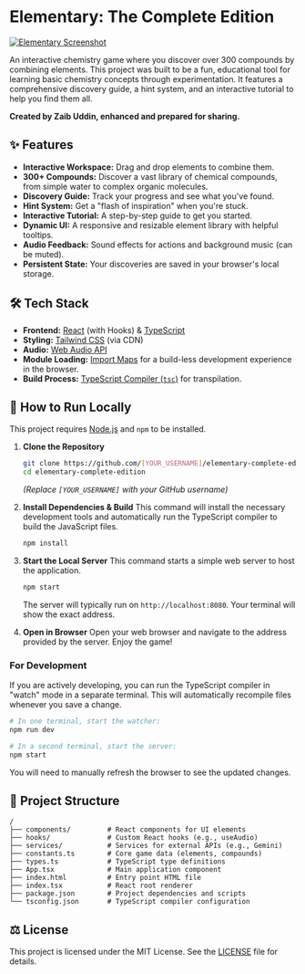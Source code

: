 # Elementary: The Complete Edition

[![Elementary Screenshot](https://storage.googleapis.com/genai-assets/elementary-screenshot.png)](https://storage.googleapis.com/genai-assets/elementary-screenshot.png)

An interactive chemistry game where you discover over 300 compounds by combining elements. This project was built to be a fun, educational tool for learning basic chemistry concepts through experimentation. It features a comprehensive discovery guide, a hint system, and an interactive tutorial to help you find them all.

**Created by Zaib Uddin, enhanced and prepared for sharing.**

## ✨ Features

-   **Interactive Workspace:** Drag and drop elements to combine them.
-   **300+ Compounds:** Discover a vast library of chemical compounds, from simple water to complex organic molecules.
-   **Discovery Guide:** Track your progress and see what you've found.
-   **Hint System:** Get a "flash of inspiration" when you're stuck.
-   **Interactive Tutorial:** A step-by-step guide to get you started.
-   **Dynamic UI:** A responsive and resizable element library with helpful tooltips.
-   **Audio Feedback:** Sound effects for actions and background music (can be muted).
-   **Persistent State:** Your discoveries are saved in your browser's local storage.

## 🛠️ Tech Stack

-   **Frontend:** [React](https://react.dev/) (with Hooks) & [TypeScript](https://www.typescriptlang.org/)
-   **Styling:** [Tailwind CSS](https://tailwindcss.com/) (via CDN)
-   **Audio:** [Web Audio API](https://developer.mozilla.org/en-US/docs/Web/API/Web_Audio_API)
-   **Module Loading:** [Import Maps](https://developer.mozilla.org/en-US/docs/Web/HTML/Element/script/type/importmap) for a build-less development experience in the browser.
-   **Build Process:** [TypeScript Compiler (`tsc`)](https://www.typescriptlang.org/docs/handbook/compiler-options.html) for transpilation.

## 🚀 How to Run Locally

This project requires [Node.js](https://nodejs.org/) and `npm` to be installed.

1.  **Clone the Repository**
    ```bash
    git clone https://github.com/[YOUR_USERNAME]/elementary-complete-edition.git
    cd elementary-complete-edition
    ```
    *(Replace `[YOUR_USERNAME]` with your GitHub username)*

2.  **Install Dependencies & Build**
    This command will install the necessary development tools and automatically run the TypeScript compiler to build the JavaScript files.
    ```bash
    npm install
    ```

3.  **Start the Local Server**
    This command starts a simple web server to host the application.
    ```bash
    npm start
    ```
    The server will typically run on `http://localhost:8080`. Your terminal will show the exact address.

4.  **Open in Browser**
    Open your web browser and navigate to the address provided by the server. Enjoy the game!

### For Development

If you are actively developing, you can run the TypeScript compiler in "watch" mode in a separate terminal. This will automatically recompile files whenever you save a change.

```bash
# In one terminal, start the watcher:
npm run dev

# In a second terminal, start the server:
npm start
```
You will need to manually refresh the browser to see the updated changes.

## 📂 Project Structure

```
/
├── components/         # React components for UI elements
├── hooks/              # Custom React hooks (e.g., useAudio)
├── services/           # Services for external APIs (e.g., Gemini)
├── constants.ts        # Core game data (elements, compounds)
├── types.ts            # TypeScript type definitions
├── App.tsx             # Main application component
├── index.html          # Entry point HTML file
├── index.tsx           # React root renderer
├── package.json        # Project dependencies and scripts
└── tsconfig.json       # TypeScript compiler configuration
```

## ⚖️ License

This project is licensed under the MIT License. See the [LICENSE](LICENSE) file for details.
